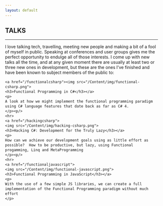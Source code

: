 ```yaml
---
layout: default
---
```


<div class="pagepanel down_arrow white">
  <div class="center">
    <h2>TALKS</h2>
    <hr>
    <p>
	I love talking tech, travelling, meeting new people and making a bit of a fool of myself in public.  Speaking at conferences and user groups gives me the perfect opportunity to endulge all of those interests.  I come up with new talks all the time, and at any given moment there are usually at least two or three new ones in development, but these are the ones I've finished and have been known to subject members of the public to:
	</p>
	
	<a href="/functionalcsharp"><img src="/Content/img/functional-csharp.png">
	<h3>Functional Programming in C#</h3></a>
	<p>
	A look at how we might implement the functional programming paradigm using C# language features that date back as far as C# 4.  
	</p><p/>
	<hr>
	<a href="/hackingcsharp">
	<img src="/Content/img/hacking-csharp.png">
	<h3>Hacking C#: Development for the Truly Lazy</h3></a>
	<p>
	How can we achieve our development goals using as little effort as possible?  How to be productive, but lazy, using Functional progamming, Linq and MetaProgramming
	</p><p/>
	<hr>
	<a href="/functionaljavascript">
	<img src="/Content/img/functional-javascript.png">
	<h3>Functional Programming in JavaScript</h3></a>
	<p>
	With the use of a few simple JS libraries, we can create a full implementation of the Functional Programming paradigm without much effort
	</p>
  </div>
</div>